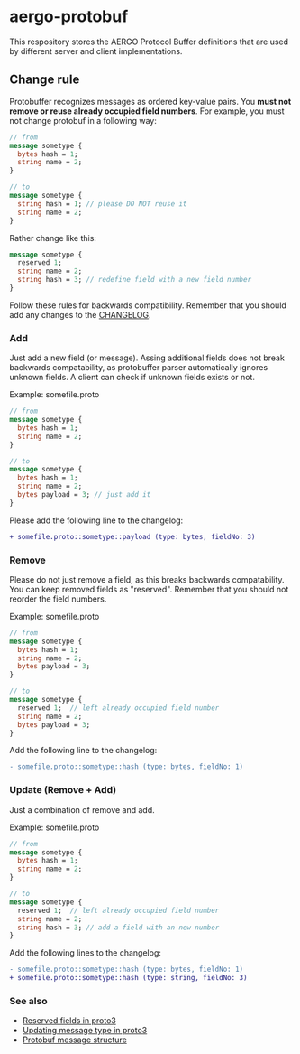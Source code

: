 # aergo-protobuf

This respository stores the AERGO Protocol Buffer definitions that are used by different server and client implementations.

## Change rule

Protobuffer recognizes messages as ordered key-value pairs.
You __must not remove or reuse already occupied field numbers__.
For example, you must not change protobuf in a following way:

```proto
// from
message sometype {
  bytes hash = 1;
  string name = 2;
}

// to
message sometype {
  string hash = 1; // please DO NOT reuse it
  string name = 2;
}
```

Rather change like this:

```proto
message sometype {
  reserved 1;
  string name = 2;
  string hash = 3; // redefine field with a new field number
}
```

Follow these rules for backwards compatibility. Remember that you should add any changes to the [CHANGELOG](./CHANGELOG.md).

### Add

Just add a new field (or message).
Assing additional fields does not break backwards compatability, as protobuffer parser automatically ignores unknown fields.
A client can check if unknown fields exists or not.

Example: somefile.proto
```proto
// from
message sometype {
  bytes hash = 1;
  string name = 2;
}

// to
message sometype {
  bytes hash = 1;
  string name = 2;
  bytes payload = 3; // just add it
}
```

Please add the following line to the changelog:
```diff
+ somefile.proto::sometype::payload (type: bytes, fieldNo: 3)
```

### Remove

Please do not just remove a field, as this breaks backwards compatability.
You can keep removed fields as "reserved". Remember that you should not reorder the field numbers.

Example: somefile.proto
```proto
// from
message sometype {
  bytes hash = 1;
  string name = 2;
  bytes payload = 3;
}

// to
message sometype {
  reserved 1;  // left already occupied field number
  string name = 2;
  bytes payload = 3;
}
```

Add the following line to the changelog:
```diff
- somefile.proto::sometype::hash (type: bytes, fieldNo: 1)
```

### Update (Remove + Add)

Just a combination of remove and add.

Example: somefile.proto
```proto
// from
message sometype {
  bytes hash = 1;
  string name = 2;
}

// to
message sometype {
  reserved 1;  // left already occupied field number
  string name = 2;
  string hash = 3; // add a field with an new number
}
```

Add the following lines to the changelog:
```diff
- somefile.proto::sometype::hash (type: bytes, fieldNo: 1)
+ somefile.proto::sometype::hash (type: string, fieldNo: 3)
```

### See also

* [Reserved fields in proto3](https://developers.google.com/protocol-buffers/docs/proto3#reserved)
* [Updating message type in proto3](https://developers.google.com/protocol-buffers/docs/proto3#updating)
* [Protobuf message structure](https://developers.google.com/protocol-buffers/docs/encoding#structure)
